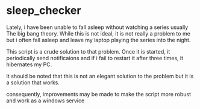 # sleep_checker

Lately, i have been unable to fall asleep without watching a series usually The big bang theory. While this is not ideal, it is not really a problem to me but i often fall asleep and leave my laptop playing the series into the night.

This script is a crude solution to that problem. Once it is started, it periodically send notificaions and if i fail to restart it after three times, it hibernates my PC.

It should be noted that this is not an elegant solution to the problem but it is a solution that works.

consequently, improvements may be made to make the script more robust and work as a windows service
